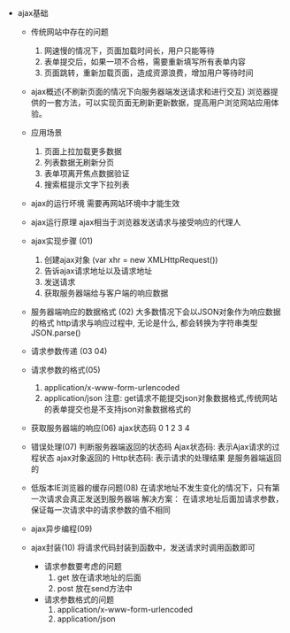 - ajax基础
  - 传统网站中存在的问题
    1. 网速慢的情况下，页面加载时间长，用户只能等待
    2. 表单提交后，如果一项不合格，需要重新填写所有表单内容
    3. 页面跳转，重新加载页面，造成资源浪费，增加用户等待时间
  
  - ajax概述(不刷新页面的情况下向服务器端发送请求和进行交互)
    浏览器提供的一套方法，可以实现页面无刷新更新数据，提高用户浏览网站应用体验。

  - 应用场景
    1. 页面上拉加载更多数据
    2. 列表数据无刷新分页
    3. 表单项离开焦点数据验证
    4. 搜索框提示文字下拉列表

  - ajax的运行坏境
    需要再网站环境中才能生效

  - ajax运行原理
    ajax相当于浏览器发送请求与接受响应的代理人

  - ajax实现步骤 (01)
    1. 创建ajax对象 (var xhr = new XMLHttpRequest())
    2. 告诉ajax请求地址以及请求地址
    3. 发送请求
    4. 获取服务器端给与客户端的响应数据

  - 服务器端响应的数据格式 (02)
    大多数情况下会以JSON对象作为响应数据的格式
    http请求与响应过程中, 无论是什么, 都会转换为字符串类型
    JSON.parse()

  - 请求参数传递 (03 04)

  - 请求参数的格式(05)
    1. application/x-www-form-urlencoded
    2. application/json
    注意: get请求不能提交json对象数据格式,传统网站的表单提交也是不支持json对象数据格式的

  - 获取服务器端的响应(06)
    ajax状态码
    0 1 2 3 4

  - 错误处理(07)
    判断服务器端返回的状态码
    Ajax状态码: 表示Ajax请求的过程状态 ajax对象返回的
    Http状态码: 表示请求的处理结果 是服务器端返回的

  - 低版本IE浏览器的缓存问题(08)
    在请求地址不发生变化的情况下，只有第一次请求会真正发送到服务器端
    解决方案：
      在请求地址后面加请求参数，保证每一次请求中的请求参数的值不相同

  - ajax异步编程(09)

  - ajax封装(10)
    将请求代码封装到函数中，发送请求时调用函数即可
    - 请求参数要考虑的问题
      1. get 放在请求地址的后面
      2. post 放在send方法中
    - 请求参数格式的问题
      1. application/x-www-form-urlencoded
      2. application/json



  


